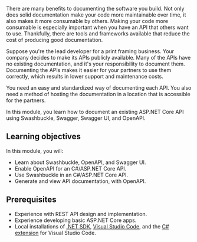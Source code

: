There are many benefits to documenting the software you build. Not only does solid documentation make your code more maintainable over time, it also makes it more consumable by others. Making your code more consumable is especially important when you have an API that others want to use. Thankfully, there are tools and frameworks available that reduce the cost of producing good documentation.

Suppose you're the lead developer for a print framing business. Your company decides to make its APIs publicly available. Many of the APIs have no existing documentation, and it's your responsibility to document them. Documenting the APIs makes it easier for your partners to use them correctly, which results in lower support and maintenance costs.

You need an easy and standardized way of documenting each API. You also need a method of hosting the documentation in a location that is accessible for the partners.

In this module, you learn how to document an existing ASP.NET Core API using Swashbuckle, Swagger, Swagger UI, and OpenAPI.

## Learning objectives

In this module, you will:

- Learn about Swashbuckle, OpenAPI, and Swagger UI.
- Enable OpenAPI for an C#/ASP.NET Core API.
- Use Swashbuckle in an C#/ASP.NET Core API.
- Generate and view API documentation, with OpenAPI.

## Prerequisites

- Experience with REST API design and implementation.
- Experience developing basic ASP.NET Core apps.
- Local installations of [.NET SDK](https://dotnet.microsoft.com/download), [Visual Studio Code](https://code.visualstudio.com), and the [C# extension](https://marketplace.visualstudio.com/items?itemName=ms-dotnettools.csharp) for Visual Studio Code.